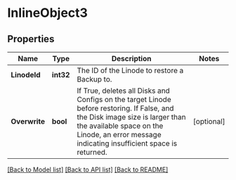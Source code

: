 # InlineObject3

## Properties

Name | Type | Description | Notes
------------ | ------------- | ------------- | -------------
**LinodeId** | **int32** | The ID of the Linode to restore a Backup to.  | 
**Overwrite** | **bool** | If True, deletes all Disks and Configs on the target Linode before restoring.  If False, and the Disk image size is larger than the available space on the Linode, an error message indicating insufficient space is returned.  | [optional] 

[[Back to Model list]](../README.md#documentation-for-models) [[Back to API list]](../README.md#documentation-for-api-endpoints) [[Back to README]](../README.md)


